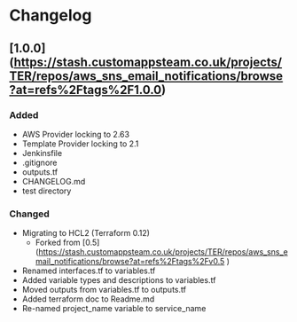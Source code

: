 # Changelog

## [1.0.0] (https://stash.customappsteam.co.uk/projects/TER/repos/aws_sns_email_notifications/browse?at=refs%2Ftags%2F1.0.0)

### Added

- AWS Provider locking to 2.63
- Template Provider locking to 2.1
- Jenkinsfile
- .gitignore
- outputs.tf
- CHANGELOG.md
- test directory

### Changed

- Migrating to HCL2 (Terraform 0.12)
    - Forked from [0.5] (https://stash.customappsteam.co.uk/projects/TER/repos/aws_sns_email_notifications/browse?at=refs%2Ftags%2Fv0.5
)
- Renamed interfaces.tf to variables.tf
- Added variable types and descriptions to variables.tf
- Moved outputs from variables.tf to outputs.tf
- Added terraform doc to Readme.md
- Re-named project_name variable to service_name